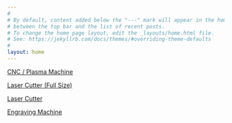 ```yaml
---
#
# By default, content added below the "---" mark will appear in the home page
# between the top bar and the list of recent posts.
# To change the home page layout, edit the _layouts/home.html file.
# See: https://jekyllrb.com/docs/themes/#overriding-theme-defaults
#
layout: home
---
```


[CNC / Plasma Machine]()

[Laser Cutter (Full Size)]()

[Laser Cutter]()

[Engraving Machine]()